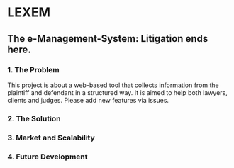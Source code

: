 # LEXEM
## The e-Management-System: Litigation ends here.
### 1. The Problem
This project is about a web-based tool that collects information from the plaintiff and defendant in a structured way.
It is aimed to help both lawyers, clients and judges.
Please add new features via issues.
### 2. The Solution

### 3. Market and Scalability

### 4. Future Development

